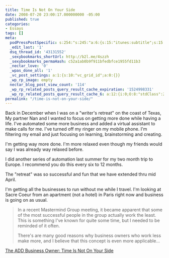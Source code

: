 ```yaml
---
title: Time Is Not On Your Side
date: 2008-07-20 23:00:17.000000000 -05:00
published: true
categories:
- Essays
tags: []
meta:
  podPressPostSpecific: s:254:"s:245:"a:6:{s:15:"itunes:subtitle";s:15:"##PostExcerpt##";s:14:"itunes:summary";s:15:"##PostExcerpt##";s:15:"itunes:keywords";s:17:"##WordPressCats##";s:13:"itunes:author";s:10:"##Global##";s:15:"itunes:explicit";s:2:"No";s:12:"itunes:block";s:2:"No";}";";
  _edit_last: '1'
  dsq_thread_id: '43131552'
  _sexybookmarks_shortUrl: http://b2l.me/4szzh
  _sexybookmarks_permaHash: c52a1ab0b9f911bfedbfce1955fd11b3
  _nectar_love: '0'
  _wpas_done_all: '1'
  _vc_post_settings: a:1:{s:10:"vc_grid_id";a:0:{}}
  _wp_rp_image: empty
  nectar_blog_post_view_count: '114'
  _wp_rp_related_posts_query_result_cache_expiration: '1524998331'
  _wp_rp_related_posts_query_result_cache_6: a:12:{i:0;O:8:"stdClass":2:{s:7:"post_id";s:3:"363";s:5:"score";s:18:"28.870984262849785";}i:1;O:8:"stdClass":2:{s:7:"post_id";s:4:"1766";s:5:"score";s:18:"28.722449109608572";}i:2;O:8:"stdClass":2:{s:7:"post_id";s:4:"4437";s:5:"score";s:18:"18.884889348639167";}i:3;O:8:"stdClass":2:{s:7:"post_id";s:4:"3354";s:5:"score";s:18:"18.343133233327386";}i:4;O:8:"stdClass":2:{s:7:"post_id";s:3:"674";s:5:"score";s:18:"18.318288193277198";}i:5;O:8:"stdClass":2:{s:7:"post_id";s:4:"1941";s:5:"score";s:18:"17.762382159364847";}i:6;O:8:"stdClass":2:{s:7:"post_id";s:3:"265";s:5:"score";s:18:"17.762382159364847";}i:7;O:8:"stdClass":2:{s:7:"post_id";s:3:"214";s:5:"score";s:18:"17.345484361375117";}i:8;O:8:"stdClass":2:{s:7:"post_id";s:3:"431";s:5:"score";s:17:"17.16755990348404";}i:9;O:8:"stdClass":2:{s:7:"post_id";s:3:"397";s:5:"score";s:18:"16.707122882269015";}i:10;O:8:"stdClass":2:{s:7:"post_id";s:4:"2074";s:5:"score";s:17:"16.14052172690705";}i:11;O:8:"stdClass":2:{s:7:"post_id";s:3:"747";s:5:"score";s:17:"16.14052172690705";}}
permalink: "/time-is-not-on-your-side/"
---
```

Back in December when I was on a "writer's retreat" on the coast of Texas, My partner Nan and I wanted to focus on getting more done while having a life.  I've automated some more business and added a virtual assistant to make calls for me.  I've turned off my ringer on my mobile phone.  I'm filtering my email and just focusing on learning, brainstorming and creating.

I'm getting way more done.  I'm more relaxed even though my friends would say I was already way relaxed before.

I did another series of automation last summer for my two month trip to Europe.  I recommend you do this every  six to 12 months.

The "retreat" was so successful and fun that we have extended thru mid April.

I'm getting all the businesses to run without me while I travel.  I'm looking at <span class="entry-content">Sacre Coeur from an apartment (not a hotel) in Paris right now</span> and business is going on as usual.
<blockquote><p>In a recent Mastermind Group meeting, it became apparent that some of the most successful people in the group actually work the least. This is something I've known for quite some time, but I needed to be reminded of it often.

There's are many good reasons why business owners who work less make more, and I believe that this concept is even more applicable...</blockquote>
<p><a href="http://www.addbusinessowner.com/2008/01/time-is-not-on.html" rel="nofollow">The ADD Business Owner: Time Is Not On Your Side</a></p>
